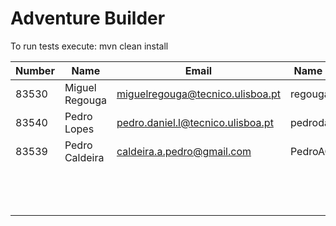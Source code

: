 # Adventure Builder

To run tests execute: mvn clean install


|   Number   |          Name           |                  Email                    |   Name GitHUb  | Grupo |
| ---------- | ----------------------- | ----------------------------------------- | ---------------| ----- |
|   83530    |      Miguel Regouga     |     miguelregouga@tecnico.ulisboa.pt      |     regouga    |   1   |
|   83540    |      Pedro Lopes        |    pedro.daniel.l@tecnico.ulisboa.pt      | pedrodaniel10  |   2   |
|   83539    |     Pedro Caldeira      |      caldeira.a.pedro@gmail.com           | PedroACaldeira |   3   |
|            |                         |                                           |                |   4   |
|            |                         |                                           |                |   5   |
|            |                         |                                           |                |   6   |
